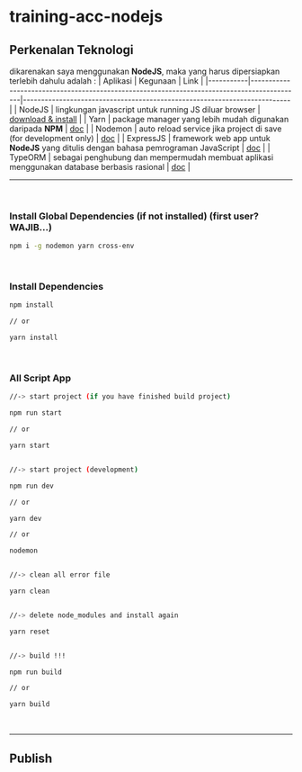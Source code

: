 # training-acc-nodejs

## Perkenalan Teknologi

dikarenakan saya menggunakan **NodeJS**, maka yang harus dipersiapkan terlebih dahulu adalah :
| Aplikasi  | Kegunaan                                                                                   | Link                                                                     |
|-----------|--------------------------------------------------------------------------------------------|--------------------------------------------------------------------------|
| NodeJS    | lingkungan javascript untuk running JS diluar browser                                      | [download & install](https://nodejs.org/en/)                             |
| Yarn      | package manager yang lebih mudah digunakan daripada **NPM**                                | [doc](https://yarnpkg.com/getting-started/usage)                         |
| Nodemon   | auto reload service jika project di save (for development only)                            | [doc](https://www.npmjs.com/package/nodemon)                             |
| ExpressJS | framework web app untuk **NodeJS** yang ditulis dengan bahasa pemrograman JavaScript       | [doc](https://expressjs.com/en/starter/basic-routing.html)               |
| TypeORM   | sebagai penghubung dan mempermudah membuat aplikasi menggunakan database berbasis rasional | [doc](https://typeorm.io/#/connection-options/common-connection-options) |

---

<br/>

### Install Global Dependencies (if not installed) (first user? WAJIB...)

```bash
npm i -g nodemon yarn cross-env
```

<br/>

### Install Dependencies

```bash
npm install

// or

yarn install
```

<br/>

### All Script App

```bash
//-> start project (if you have finished build project)

npm run start

// or

yarn start


//-> start project (development)

npm run dev

// or

yarn dev

// or

nodemon


//-> clean all error file

yarn clean


//-> delete node_modules and install again

yarn reset


//-> build !!!

npm run build

// or

yarn build
```

<br/>

---

## Publish



<!-- ## Log (NodeJS+WebSocket)
[url_log]:     https://acc.jefriherditriyanto.com/log     "log system"

> [https://acc.jefriherditriyanto.com/log][url_log]

---

## Documentation (Swagger)
[url_swagger]: https://acc.jefriherditriyanto.com/swagger "all endpoint documentation"

> [https://acc.jefriherditriyanto.com/swagger][url_swagger]

--- -->